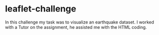 # leaflet-challenge
In this challenge my task was to visualize an earthquake dataset. 
 I worked with a Tutor on the assignment, he assisted me with the HTML coding. 
